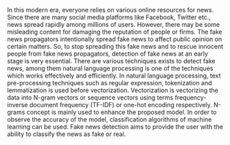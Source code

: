 In this modern era, everyone relies on various online resources for news. Since there are many social media platforms like Facebook, Twitter etc., news spread rapidly among millions of users. However, there may be some misleading content for damaging the reputation of people or firms. The fake news propagators intentionally spread fake news to affect public opinion on certain matters. So, to stop spreading this fake news and to rescue innocent people from fake news propagators, detection of fake news at an early stage is very essential. There are various techniques exists to detect fake news, among them natural language processing is one of the techniques which works effectively and efficiently. In natural language processing, text pre-processing techniques such as regular expression, tokenization and lemmatization is used before vectorization. Vectorization is vectorizing the data into N-gram vectors or sequence vectors using terms frequency-inverse document frequency (TF-IDF) or one-hot encoding respectively. N-grams concept is mainly used to enhance the proposed model. In order to observe the accuracy of the model, classification algorithms of machine learning can be used. Fake news detection aims to provide the user with the ability to classify the news as fake or real.
